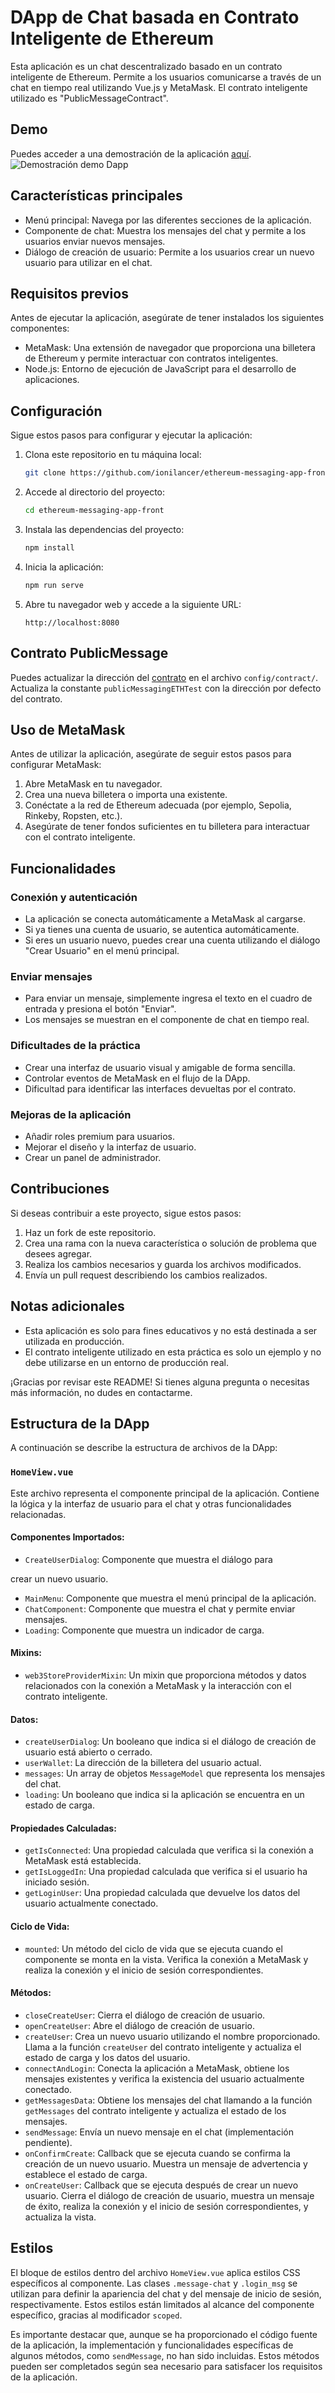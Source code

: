 # DApp de Chat basada en Contrato Inteligente de Ethereum

Esta aplicación es un chat descentralizado basado en un contrato inteligente de Ethereum. Permite a los usuarios comunicarse a través de un chat en tiempo real utilizando Vue.js y MetaMask. El contrato inteligente utilizado es "PublicMessageContract".

## Demo

Puedes acceder a una demostración de la aplicación [aquí](https://public-msg-contract-vue-74565c0bbf81.herokuapp.com/home).
![Demostración demo Dapp](public/demo.gif)

## Características principales

- Menú principal: Navega por las diferentes secciones de la aplicación.
- Componente de chat: Muestra los mensajes del chat y permite a los usuarios enviar nuevos mensajes.
- Diálogo de creación de usuario: Permite a los usuarios crear un nuevo usuario para utilizar en el chat.

## Requisitos previos

Antes de ejecutar la aplicación, asegúrate de tener instalados los siguientes componentes:

- MetaMask: Una extensión de navegador que proporciona una billetera de Ethereum y permite interactuar con contratos inteligentes.
- Node.js: Entorno de ejecución de JavaScript para el desarrollo de aplicaciones.

## Configuración

Sigue estos pasos para configurar y ejecutar la aplicación:

1. Clona este repositorio en tu máquina local:

   ```bash
   git clone https://github.com/ionilancer/ethereum-messaging-app-front.git
   ```

2. Accede al directorio del proyecto:

   ```bash
   cd ethereum-messaging-app-front
   ```

3. Instala las dependencias del proyecto:

   ```bash
   npm install
   ```

4. Inicia la aplicación:

   ```bash
   npm run serve
   ```

5. Abre tu navegador web y accede a la siguiente URL:

   ```
   http://localhost:8080
   ```

## Contrato PublicMessage

Puedes actualizar la dirección del [contrato](https://github.com/ionilancer/ethereum-messaging-app-back) en el archivo `config/contract/`.
Actualiza la constante `publicMessagingETHTest` con la dirección por defecto del contrato.

## Uso de MetaMask

Antes de utilizar la aplicación, asegúrate de seguir estos pasos para configurar MetaMask:

1. Abre MetaMask en tu navegador.
2. Crea una nueva billetera o importa una existente.
3. Conéctate a la red de Ethereum adecuada (por ejemplo, Sepolia, Rinkeby, Ropsten, etc.).
4. Asegúrate de tener fondos suficientes en tu billetera para interactuar con el contrato inteligente.

## Funcionalidades

### Conexión y autenticación

- La aplicación se conecta automáticamente a MetaMask al cargarse.
- Si ya tienes una cuenta de usuario, se autentica automáticamente.
- Si eres un usuario nuevo, puedes crear una cuenta utilizando el diálogo "Crear Usuario" en el menú principal.

### Enviar mensajes

- Para enviar un mensaje, simplemente ingresa el texto en el cuadro de entrada y presiona el botón "Enviar".
- Los mensajes se muestran en el componente de chat en tiempo real.

### Dificultades de la práctica

- Crear una interfaz de usuario visual y amigable de forma sencilla.
- Controlar eventos de MetaMask en el flujo de la DApp.
- Dificultad para identificar las interfaces devueltas por el contrato.

### Mejoras de la aplicación

- Añadir roles premium para usuarios.
- Mejorar el diseño y la interfaz de usuario.
- Crear un panel de administrador.

## Contribuciones

Si deseas contribuir a este proyecto, sigue estos pasos:

1. Haz un fork de este repositorio.
2. Crea una rama con la nueva característica o solución de problema que desees agregar.
3. Realiza los cambios necesarios y guarda los archivos modificados.
4. Envía un pull request describiendo los cambios realizados.

## Notas adicionales

- Esta aplicación es solo para fines educativos y no está destinada a ser utilizada en producción.
- El contrato inteligente utilizado en esta práctica es solo un ejemplo y no debe utilizarse en un entorno de producción real.

¡Gracias por revisar este README! Si tienes alguna pregunta o necesitas más información, no dudes en contactarme.

## Estructura de la DApp

A continuación se describe la estructura de archivos de la DApp:

### `HomeView.vue`

Este archivo representa el componente principal de la aplicación. Contiene la lógica y la interfaz de usuario para el chat y otras funcionalidades relacionadas.

#### Componentes Importados:

- `CreateUserDialog`: Componente que muestra el diálogo para

crear un nuevo usuario.

- `MainMenu`: Componente que muestra el menú principal de la aplicación.
- `ChatComponent`: Componente que muestra el chat y permite enviar mensajes.
- `Loading`: Componente que muestra un indicador de carga.

#### Mixins:

- `web3StoreProviderMixin`: Un mixin que proporciona métodos y datos relacionados con la conexión a MetaMask y la interacción con el contrato inteligente.

#### Datos:

- `createUserDialog`: Un booleano que indica si el diálogo de creación de usuario está abierto o cerrado.
- `userWallet`: La dirección de la billetera del usuario actual.
- `messages`: Un array de objetos `MessageModel` que representa los mensajes del chat.
- `loading`: Un booleano que indica si la aplicación se encuentra en un estado de carga.

#### Propiedades Calculadas:

- `getIsConnected`: Una propiedad calculada que verifica si la conexión a MetaMask está establecida.
- `getIsLoggedIn`: Una propiedad calculada que verifica si el usuario ha iniciado sesión.
- `getLoginUser`: Una propiedad calculada que devuelve los datos del usuario actualmente conectado.

#### Ciclo de Vida:

- `mounted`: Un método del ciclo de vida que se ejecuta cuando el componente se monta en la vista. Verifica la conexión a MetaMask y realiza la conexión y el inicio de sesión correspondientes.

#### Métodos:

- `closeCreateUser`: Cierra el diálogo de creación de usuario.
- `openCreateUser`: Abre el diálogo de creación de usuario.
- `createUser`: Crea un nuevo usuario utilizando el nombre proporcionado. Llama a la función `createUser` del contrato inteligente y actualiza el estado de carga y los datos del usuario.
- `connectAndLogin`: Conecta la aplicación a MetaMask, obtiene los mensajes existentes y verifica la existencia del usuario actualmente conectado.
- `getMessagesData`: Obtiene los mensajes del chat llamando a la función `getMessages` del contrato inteligente y actualiza el estado de los mensajes.
- `sendMessage`: Envía un nuevo mensaje en el chat (implementación pendiente).
- `onConfirmCreate`: Callback que se ejecuta cuando se confirma la creación de un nuevo usuario. Muestra un mensaje de advertencia y establece el estado de carga.
- `onCreateUser`: Callback que se ejecuta después de crear un nuevo usuario. Cierra el diálogo de creación de usuario, muestra un mensaje de éxito, realiza la conexión y el inicio de sesión correspondientes, y actualiza la vista.

## Estilos

El bloque de estilos dentro del archivo `HomeView.vue` aplica estilos CSS específicos al componente. Las clases `.message-chat` y `.login_msg` se utilizan para definir la apariencia del chat y del mensaje de inicio de sesión, respectivamente. Estos estilos están limitados al alcance del componente específico, gracias al modificador `scoped`.

Es importante destacar que, aunque se ha proporcionado el código fuente de la aplicación, la implementación y funcionalidades específicas de algunos métodos, como `sendMessage`, no han sido incluidas. Estos métodos pueden ser completados según sea necesario para satisfacer los requisitos de la aplicación.
